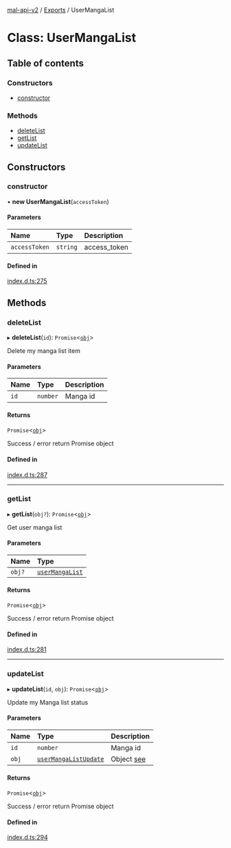 [mal-api-v2](../../README.md) / [Exports](../modules.md) / UserMangaList

# Class: UserMangaList

## Table of contents

### Constructors

-   [constructor](UserMangaList.md#constructor)

### Methods

-   [deleteList](UserMangaList.md#deletelist)
-   [getList](UserMangaList.md#getlist)
-   [updateList](UserMangaList.md#updatelist)

## Constructors

### constructor

• **new UserMangaList**(`accessToken`)

#### Parameters

| Name          | Type     | Description  |
| :------------ | :------- | :----------- |
| `accessToken` | `string` | access_token |

#### Defined in

[index.d.ts:275](https://github.com/droidxrx/mal-api-v2/blob/bcfd676/lib/index.d.ts#L275)

## Methods

### deleteList

▸ **deleteList**(`id`): `Promise`<[`obj`](../interfaces/obj.md)\>

Delete my manga list item

#### Parameters

| Name | Type     | Description |
| :--- | :------- | :---------- |
| `id` | `number` | Manga id    |

#### Returns

`Promise`<[`obj`](../interfaces/obj.md)\>

Success / error return Promise object

#### Defined in

[index.d.ts:287](https://github.com/droidxrx/mal-api-v2/blob/bcfd676/lib/index.d.ts#L287)

---

### getList

▸ **getList**(`obj?`): `Promise`<[`obj`](../interfaces/obj.md)\>

Get user manga list

#### Parameters

| Name   | Type                                              |
| :----- | :------------------------------------------------ |
| `obj?` | [`userMangaList`](../interfaces/userMangaList.md) |

#### Returns

`Promise`<[`obj`](../interfaces/obj.md)\>

Success / error return Promise object

#### Defined in

[index.d.ts:281](https://github.com/droidxrx/mal-api-v2/blob/bcfd676/lib/index.d.ts#L281)

---

### updateList

▸ **updateList**(`id`, `obj`): `Promise`<[`obj`](../interfaces/obj.md)\>

Update my Manga list status

#### Parameters

| Name  | Type                                                          | Description                                        |
| :---- | :------------------------------------------------------------ | :------------------------------------------------- |
| `id`  | `number`                                                      | Manga id                                           |
| `obj` | [`userMangaListUpdate`](../interfaces/userMangaListUpdate.md) | Object [see](../interfaces/userMangaListUpdate.md) |

#### Returns

`Promise`<[`obj`](../interfaces/obj.md)\>

Success / error return Promise object

#### Defined in

[index.d.ts:294](https://github.com/droidxrx/mal-api-v2/blob/bcfd676/lib/index.d.ts#L294)
